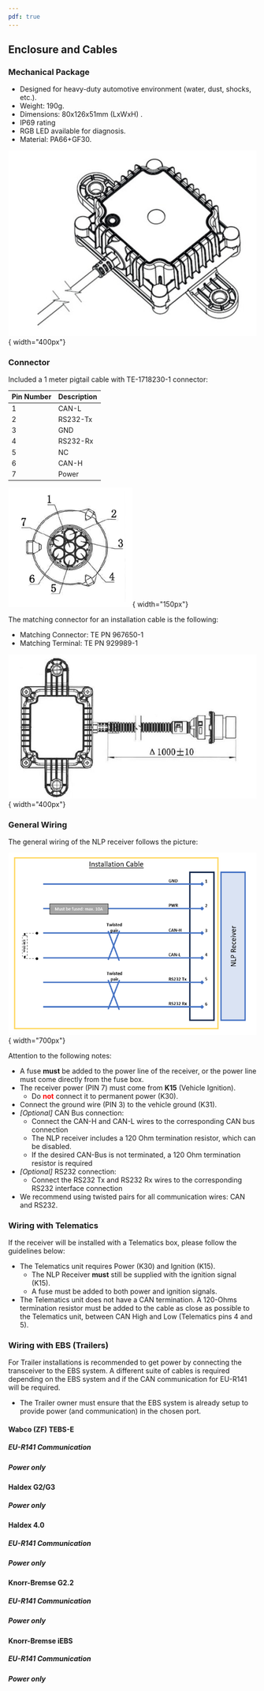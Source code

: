 ```yaml
---
pdf: true
---
```


## Enclosure and Cables

### Mechanical Package

- Designed for heavy-duty automotive environment (water, dust, shocks, etc.).
- Weight: 190g.
- Dimensions: 80x126x51mm (LxWxH) .
- IP69 rating
- RGB LED available for diagnosis.
- Material: PA66+GF30.

![Receiver](images/receiver_blank.png){ width="400px"}

### Connector

Included a 1 meter pigtail cable with TE-1718230-1 connector:

|**Pin Number** | **Description**                        |
|----------------|--------|
| 1  | CAN-L        |
| 2  | RS232-Tx     |
| 3  | GND          |
| 4  | RS232-Rx     |
| 5  | NC           |
| 6  | CAN-H        |
| 7  | Power        |

![Receiver pinout](images/receiver_pinout.png){ width="150px"}

The matching connector for an installation cable is the following:
- Matching Connector: TE PN 967650-1
- Matching Terminal: TE PN 929989-1

![Receiver pigtail](images/receiver_pigtail.png){ width="400px"}

### General Wiring

The general wiring of the NLP receiver follows the picture:

![Wiring](images/wiring_general.png){ width="700px"}

Attention to the following notes:
- A fuse **must** be added to the power line of the receiver, or the power line must come directly from the fuse box.
- The receiver power (PIN 7) must come from **K15** (Vehicle Ignition).
	- Do <span style="color:red">**not**</span> connect it to permanent power (K30).
- Connect the ground wire (PIN 3) to the vehicle ground (K31). 
- _[Optional]_ CAN Bus connection:
	- Connect the CAN-H and CAN-L wires to the corresponding CAN bus connection
	- The NLP receiver includes a 120 Ohm termination resistor, which can be disabled.
	- If the desired CAN-Bus is not terminated, a 120 Ohm termination resistor is required
- _[Optional]_ RS232 connection:
	- Connect the RS232 Tx and RS232 Rx wires to the corresponding RS232 interface connection
- We recommend using twisted pairs for all communication wires: CAN and RS232.

### Wiring with Telematics

If the receiver will be installed with a Telematics box, please follow the guidelines below:

- The Telematics unit requires Power (K30) and Ignition (K15).
	- The NLP Receiver **must** still be supplied with the ignition signal (K15).
	- A fuse must be added to both power and ignition signals.
- The Telematics unit does not have a CAN termination. A 120-Ohms termination resistor must be added to the cable as close as possible to the Telematics unit, between CAN High and Low (Telematics pins 4 and 5).

### Wiring with EBS (Trailers) 

For Trailer installations is recommended to get power by connecting the transceiver to the EBS system. A different suite of cables is required depending on the EBS system and if the CAN communication for EU-R141 will be required.

- The Trailer owner must ensure that the EBS system is already setup to provide power (and communication) in the chosen port.

#### Wabco (ZF) TEBS-E 

##### EU-R141 Communication

##### Power only

#### Haldex G2/G3

##### Power only

#### Haldex 4.0

##### EU-R141 Communication

##### Power only

#### Knorr-Bremse G2.2

##### EU-R141 Communication

##### Power only

#### Knorr-Bremse iEBS

##### EU-R141 Communication

##### Power only
